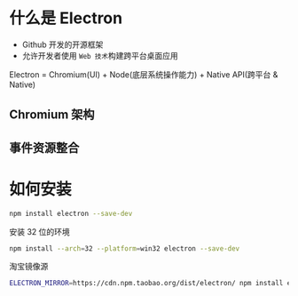 # 什么是 Electron

- Github 开发的开源框架
- 允许开发者使用 `Web 技术`构建跨平台桌面应用

Electron = Chromium(UI) + Node(底层系统操作能力) + Native API(跨平台 & Native)

## Chromium 架构

## 事件资源整合


# 如何安装

```bash
npm install electron --save-dev
```

安装 32 位的环境

```bash
npm install --arch=32 --platform=win32 electron --save-dev
```

淘宝镜像源

```bash
ELECTRON_MIRROR=https://cdn.npm.taobao.org/dist/electron/ npm install electron --save-dev
```
